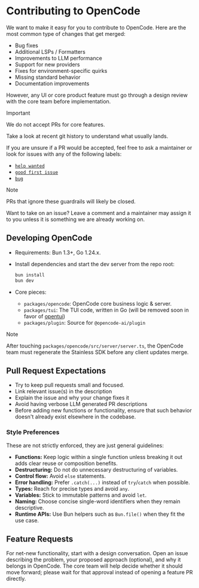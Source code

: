 # Contributing to OpenCode

We want to make it easy for you to contribute to OpenCode. Here are the most common type of changes that get merged:

- Bug fixes
- Additional LSPs / Formatters
- Improvements to LLM performance
- Support for new providers
- Fixes for environment-specific quirks
- Missing standard behavior
- Documentation improvements

However, any UI or core product feature must go through a design review with the core team before implementation.

> [!IMPORTANT]
> We do not accept PRs for core features.

Take a look at recent git history to understand what usually lands.

If you are unsure if a PR would be accepted, feel free to ask a maintainer or look for issues with any of the following labels:

- [`help wanted`](https://github.com/sst/opencode/issues?q=is%3Aissue%20state%3Aopen%20label%3Ahelp-wanted)
- [`good first issue`](https://github.com/sst/opencode/issues?q=is%3Aissue%20state%3Aopen%20label%3A%22good%20first%20issue%22)
- [`bug`](https://github.com/sst/opencode/issues?q=is%3Aissue%20state%3Aopen%20label%3Abug)

> [!NOTE]
> PRs that ignore these guardrails will likely be closed.

Want to take on an issue? Leave a comment and a maintainer may assign it to you unless it is something we are already working on.

## Developing OpenCode

- Requirements: Bun 1.3+, Go 1.24.x.
- Install dependencies and start the dev server from the repo root:

  ```bash
  bun install
  bun dev
  ```

- Core pieces:
  - `packages/opencode`: OpenCode core business logic & server.
  - `packages/tui`: The TUI code, written in Go (will be removed soon in favor of [opentui](https://github.com/sst/opentui))
  - `packages/plugin`: Source for `@opencode-ai/plugin`

> [!NOTE]
> After touching `packages/opencode/src/server/server.ts`, the OpenCode team must regenerate the Stainless SDK before any client updates merge.

## Pull Request Expectations

- Try to keep pull requests small and focused.
- Link relevant issue(s) in the description
- Explain the issue and why your change fixes it
- Avoid having verbose LLM generated PR descriptions
- Before adding new functions or functionality, ensure that such behavior doesn't already exist elsewhere in the codebase.

### Style Preferences

These are not strictly enforced, they are just general guidelines:

- **Functions:** Keep logic within a single function unless breaking it out adds clear reuse or composition benefits.
- **Destructuring:** Do not do unnecessary destructuring of variables.
- **Control flow:** Avoid `else` statements.
- **Error handling:** Prefer `.catch(...)` instead of `try`/`catch` when possible.
- **Types:** Reach for precise types and avoid `any`.
- **Variables:** Stick to immutable patterns and avoid `let`.
- **Naming:** Choose concise single-word identifiers when they remain descriptive.
- **Runtime APIs:** Use Bun helpers such as `Bun.file()` when they fit the use case.

## Feature Requests

For net-new functionality, start with a design conversation. Open an issue describing the problem, your proposed approach (optional), and why it belongs in OpenCode. The core team will help decide whether it should move forward; please wait for that approval instead of opening a feature PR directly.
